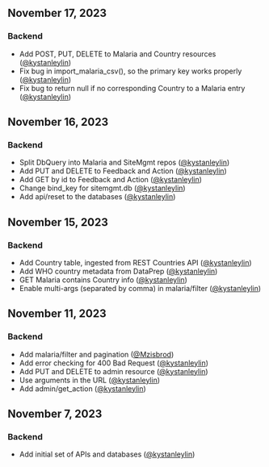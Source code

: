## November 17, 2023

### Backend

* Add POST, PUT, DELETE to Malaria and Country resources ([@kystanleylin](https://github.com/kystanleylin))
* Fix bug in import_malaria_csv(), so the primary key works properly ([@kystanleylin](https://github.com/kystanleylin))
* Fix bug to return null if no corresponding Country to a Malaria entry ([@kystanleylin](https://github.com/kystanleylin))

## November 16, 2023

### Backend

* Split DbQuery into Malaria and SiteMgmt repos ([@kystanleylin](https://github.com/kystanleylin))
* Add PUT and DELETE to Feedback and Action ([@kystanleylin](https://github.com/kystanleylin))
* Add GET by id to Feedback and Action ([@kystanleylin](https://github.com/kystanleylin))
* Change bind_key for sitemgmt.db ([@kystanleylin](https://github.com/kystanleylin))
* Add api/reset to the databases ([@kystanleylin](https://github.com/kystanleylin))

## November 15, 2023

### Backend

* Add Country table, ingested from REST Countries API ([@kystanleylin](https://github.com/kystanleylin))
* Add WHO country metadata from DataPrep ([@kystanleylin](https://github.com/kystanleylin))
* GET Malaria contains Country info ([@kystanleylin](https://github.com/kystanleylin))
* Enable multi-args (separated by comma) in malaria/filter ([@kystanleylin](https://github.com/kystanleylin))

## November 11, 2023

### Backend

* Add malaria/filter and pagination ([@Mzisbrod](https://github.com/Mzisbrod))
* Add error checking for 400 Bad Request ([@kystanleylin](https://github.com/kystanleylin))
* Add PUT and DELETE to admin resource ([@kystanleylin](https://github.com/kystanleylin))
* Use arguments in the URL ([@kystanleylin](https://github.com/kystanleylin))
* Add admin/get_action ([@kystanleylin](https://github.com/kystanleylin))

## November 7, 2023

### Backend

* Add initial set of APIs and databases ([@kystanleylin](https://github.com/kystanleylin))